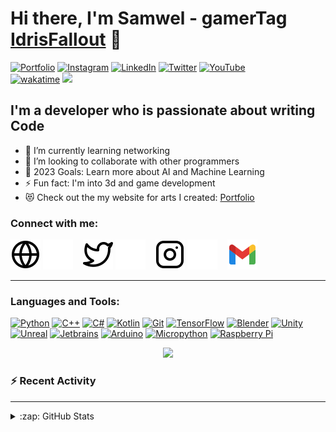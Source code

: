 # Hi there, I'm Samwel - gamerTag [IdrisFallout][Website] 👋 

[![Portfolio](https://img.shields.io/badge/website-portfolio-brightgreen?style=for-the-badge)](http://waithakasam.tech)
[![Instagram](https://img.shields.io/badge/Instagram-E4405F?style=for-the-badge&logo=instagram&logoColor=white)](https://www.instagram.com/idrisfallout/)
[![LinkedIn](https://img.shields.io/badge/LinkedIn-0077B5?style=for-the-badge&logo=linkedin&logoColor=white)](https://www.linkedin.com/in/idrisfallout/)
[![Twitter](https://img.shields.io/badge/Twitter-1DA1F2?style=for-the-badge&logo=twitter&logoColor=white)](https://twitter.com/IdrisFallout)
[![YouTube](https://img.shields.io/badge/YouTube-FF0000?style=for-the-badge&logo=youtube&logoColor=white)](https://www.youtube.com/channel/UCYt6hYd9jI2IiU4-SZj6V3Q?sub_confirmation=1)
<br>[![wakatime](https://wakatime.com/badge/user/2c0646cf-caec-4711-a16a-c58ca1f2b52a.svg)](https://wakatime.com/@2c0646cf-caec-4711-a16a-c58ca1f2b52a)
![](https://komarev.com/ghpvc/?username=IdrisFallout&label=PROFILE+VIEWS)
<br>

## I'm a developer who is passionate about writing Code

- 🌱 I’m currently learning networking
- 👯 I’m looking to collaborate with other programmers
- 🥅 2023 Goals: Learn more about AI and Machine Learning
- ⚡ Fun fact: I'm into 3d and game development
- 😻 Check out the my website for arts I created: [Portfolio](https://nodemcu-website.pages.dev/art)

### Connect with me:

[![website](./img/globe-light.svg)](http://www.waithakasam.tk#gh-light-mode-only)
[![website](./img/globe-dark.svg)](http://www.waithakasam.tk#gh-dark-mode-only)
&nbsp;&nbsp;
[![website](./img/twitter-light.svg)](https://twitter.com/IdrisFallout#gh-light-mode-only)
[![website](./img/twitter-dark.svg)](https://twitter.com/IdrisFallout#gh-dark-mode-only)
&nbsp;&nbsp;
[![website](./img/instagram-light.svg)](https://www.instagram.com/IdrisFallout#gh-light-mode-only)
[![website](./img/instagram-dark.svg)](https://www.instagram.com/IdrisFallout#gh-dark-mode-only)
&nbsp;&nbsp;
[![website](./img/gmail-icon.svg)](mailto:waithakasam2017@gmail.com)

---

### Languages and Tools:

[![Python](https://img.shields.io/badge/-Python-0D1117?&logo=Python)](https://www.python.org)
[![C++](https://img.shields.io/badge/-C%2B%2B-0D1117?style=flat&logo=c%2B%2B&logoColor=white)](https://www.w3schools.com/cpp/cpp_intro.asp)
[![C#](https://img.shields.io/badge/-C%23-0D1117?style=flat&logo=c-sharp&logoColor=white)](https://docs.microsoft.com/en-us/dotnet/csharp/)
[![Kotlin](https://img.shields.io/badge/-Kotlin-0D1117?&logo=Kotlin)](https://kotlinlang.org)
[![Git](https://img.shields.io/badge/-Git-0D1117?&logo=Git)](https://git-scm.com)
[![TensorFlow](https://img.shields.io/badge/-TensorFlow-0D1117?&logo=TensorFlow)](https://www.tensorflow.org)
[![Blender](https://img.shields.io/badge/-Blender-0D1117?&logo=Blender)](https://www.blender.org)
[![Unity](https://img.shields.io/badge/-Unity-0D1117?&logo=Unity)](https://unity.com)
[![Unreal](https://img.shields.io/badge/-Unreal-0D1117?&logo=Unreal-Engine)](https://www.unrealengine.com)
[![Jetbrains](https://img.shields.io/badge/-Jetbrains-0D1117?&logo=Jetbrains)](https://www.jetbrains.com)
[![Arduino](https://img.shields.io/badge/-Arduino-0D1117?&logo=Arduino)](https://www.arduino.cc)
[![Micropython](https://img.shields.io/badge/-Micropython-0D1117?&logo=Micropython)](https://micropython.org)
[![Raspberry Pi](https://img.shields.io/badge/-Raspberry%20Pi-0D1117?&logo=Raspberry-Pi)](https://www.raspberrypi.org)

<p align="center">
  <a href="https://github.com/DenverCoder1/readme-typing-svg">
    <img src="https://readme-typing-svg.demolab.com/?lines=Remember%20to%20always%20satisfy%20your%20curiosity;&font=Fira%20Code&center=true&width=520&height=45&color=008080&vCenter=true&size=22&pause=1000">
  </a>
</p>

### :zap: Recent Activity

<!--START_SECTION:activity-->
<!--END_SECTION:activity-->

---

<details>
  <summary>:zap: GitHub Stats</summary>

  <img align="left" alt="IdrisFallout's GitHub Stats" src="https://github-readme-stats.vercel.app/api?username=IdrisFallout&show_icons=true&hide_border=false&title_color=ff652f&icon_color=FFE400&bg_color=09131B&text_color=ffffff&border_color=0c1a25" />

</details>

[website]: http://www.waithakasam.tech
[twitter]: https://twitter.com/IdrisFallout
[instagram]: https://instagram.com/samuel.jackey
[jupytersite]: https://jupyter.org
[htmlfive]: https://html5up.net
[pysite]: https://www.python.org
[sqlsite]: https://www.mysql.com
[gitsite]: https://git-scm.com
[csssite]: https://www.awwwards.com/websites/css3/
